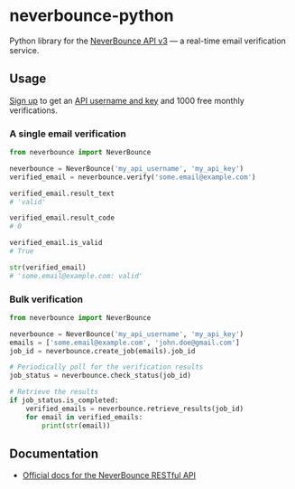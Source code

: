 # neverbounce-python

Python library for the [NeverBounce API v3](https://neverbounce.com/) — a real-time email verification service. 

## Usage

[Sign up](https://app.neverbounce.com/register) to get an [API username and key](https://app.neverbounce.com/settings/api) and 1000 free monthly verifications.

### A single email verification

```python
from neverbounce import NeverBounce

neverbounce = NeverBounce('my_api_username', 'my_api_key')
verified_email = neverbounce.verify('some.email@example.com')

verified_email.result_text
# 'valid'

verified_email.result_code
# 0

verified_email.is_valid
# True

str(verified_email)
# 'some.email@example.com: valid'
```

### Bulk verification

```python
from neverbounce import NeverBounce

neverbounce = NeverBounce('my_api_username', 'my_api_key')
emails = ['some.email@example.com', 'john.doe@gmail.com']
job_id = neverbounce.create_job(emails).job_id

# Periodically poll for the verification results
job_status = neverbounce.check_status(job_id)

# Retrieve the results
if job_status.is_completed:
    verified_emails = neverbounce.retrieve_results(job_id)
    for email in verified_emails:
        print(str(email))
```


    
## Documentation
 * [Official docs for the NeverBounce RESTful API](https://docs.neverbounce.com/)
